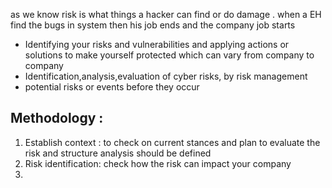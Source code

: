 as we know risk is what things a hacker can find or do damage .
when a EH find the bugs in system then his job ends and the company job starts
- Identifying your risks and vulnerabilities and applying actions or solutions to make  yourself protected which can vary from company to company
- Identification,analysis,evaluation of cyber risks, by risk management
- potential risks or events before they occur
## Methodology :
1. Establish context : to check on current stances and plan to evaluate the risk and structure analysis should be defined
2. Risk identification: check how the risk can impact your company
3. 